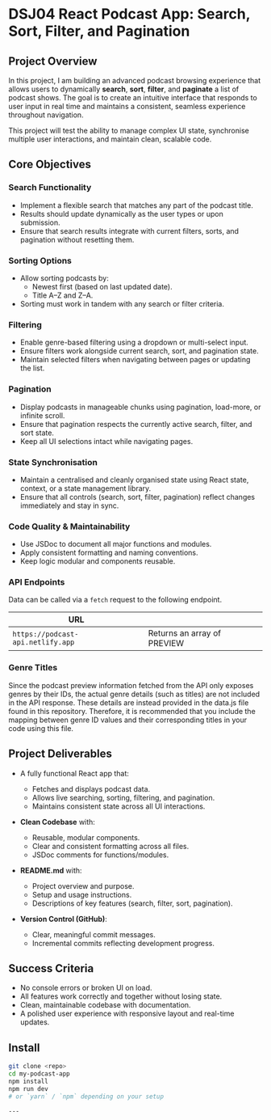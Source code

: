 # DSJ04 React Podcast App: Search, Sort, Filter, and Pagination

## Project Overview

In this project, I am building an advanced podcast browsing experience that allows users to dynamically **search**, **sort**, **filter**, and **paginate** a list of podcast shows. The goal is to create an intuitive interface that responds to user input in real time and maintains a consistent, seamless experience throughout navigation.

This project will test the ability to manage complex UI state, synchronise multiple user interactions, and maintain clean, scalable code.

## Core Objectives

### Search Functionality

- Implement a flexible search that matches any part of the podcast title.
- Results should update dynamically as the user types or upon submission.
- Ensure that search results integrate with current filters, sorts, and pagination without resetting them.

### Sorting Options

- Allow sorting podcasts by:
  - Newest first (based on last updated date).
  - Title A–Z and Z–A.
- Sorting must work in tandem with any search or filter criteria.

### Filtering

- Enable genre-based filtering using a dropdown or multi-select input.
- Ensure filters work alongside current search, sort, and pagination state.
- Maintain selected filters when navigating between pages or updating the list.

### Pagination

- Display podcasts in manageable chunks using pagination, load-more, or infinite scroll.
- Ensure that pagination respects the currently active search, filter, and sort state.
- Keep all UI selections intact while navigating pages.

### State Synchronisation

- Maintain a centralised and cleanly organised state using React state, context, or a state management library.
- Ensure that all controls (search, sort, filter, pagination) reflect changes immediately and stay in sync.

### Code Quality & Maintainability

- Use JSDoc to document all major functions and modules.
- Apply consistent formatting and naming conventions.
- Keep logic modular and components reusable.

### API Endpoints

Data can be called via a `fetch` request to the following endpoint.

| URL                               |                             |
| --------------------------------- | --------------------------- |
| `https://podcast-api.netlify.app` | Returns an array of PREVIEW |

### Genre Titles

Since the podcast preview information fetched from the API only exposes genres by their IDs, the actual genre details (such as titles) are not included in the API response. These details are instead provided in the data.js file found in this repository. Therefore, it is recommended that you include the mapping between genre ID values and their corresponding titles in your code using this file.



## Project Deliverables

- A fully functional React app that:

  - Fetches and displays podcast data.
  - Allows live searching, sorting, filtering, and pagination.
  - Maintains consistent state across all UI interactions.
 


- **Clean Codebase** with:

  - Reusable, modular components.
  - Clear and consistent formatting across all files.
  - JSDoc comments for functions/modules.

- **README.md** with:

  - Project overview and purpose.
  - Setup and usage instructions.
  - Descriptions of key features (search, filter, sort, pagination).

- **Version Control (GitHub)**:
  - Clear, meaningful commit messages.
  - Incremental commits reflecting development progress.

## Success Criteria

- No console errors or broken UI on load.
- All features work correctly and together without losing state.
- Clean, maintainable codebase with documentation.
- A polished user experience with responsive layout and real-time updates.

## Install
```bash
git clone <repo>
cd my-podcast-app
npm install
npm run dev
# or `yarn` / `npm` depending on your setup

---
